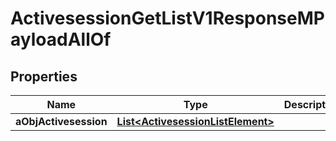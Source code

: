 

# ActivesessionGetListV1ResponseMPayloadAllOf

## Properties

Name | Type | Description | Notes
------------ | ------------- | ------------- | -------------
**aObjActivesession** | [**List&lt;ActivesessionListElement&gt;**](ActivesessionListElement.md) |  | 




